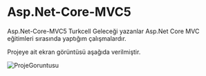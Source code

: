 # Asp.Net-Core-MVC5
Asp.Net-Core-MVC5
Turkcell Geleceği yazanlar Asp.Net Core MVC eğitimleri sırasında yaptığım çalışmalardır.

 Projeye ait ekran görüntüsü aşağıda verilmiştir. 

 
![ProjeGoruntusu](https://github.com/NurSedaNur/Asp.Net-Core-MVC5/assets/115660565/9d4889e7-a551-4daa-b6a5-d477fc067206)
